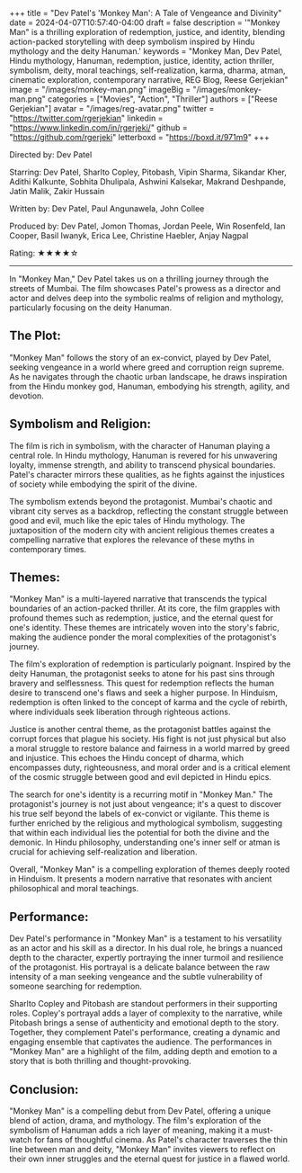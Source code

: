 +++
title = "Dev Patel's 'Monkey Man': A Tale of Vengeance and Divinity"
date = 2024-04-07T10:57:40-04:00
draft = false
description = '"Monkey Man" is a thrilling exploration of redemption, justice, and identity, blending action-packed storytelling with deep symbolism inspired by Hindu mythology and the deity Hanuman.'
keywords = "Monkey Man, Dev Patel, Hindu mythology, Hanuman, redemption, justice, identity, action thriller, symbolism, deity, moral teachings, self-realization, karma, dharma, atman, cinematic exploration, contemporary narrative, REG Blog, Reese Gerjekian"
image = "/images/monkey-man.png"
imageBig = "/images/monkey-man.png"
categories = ["Movies", "Action", "Thriller"]
authors = ["Reese Gerjekian"]
avatar = "/images/reg-avatar.png"
twitter = "https://twitter.com/rgerjekian"
linkedin = "https://www.linkedin.com/in/rgerjeki/"
github = "https://github.com/rgerjeki"
letterboxd = "https://boxd.it/971m9"
+++

Directed by: Dev Patel

Starring: Dev Patel, Sharlto Copley, Pitobash, Vipin Sharma, Sikandar Kher, Adithi Kalkunte, Sobhita Dhulipala, Ashwini Kalsekar, Makrand Deshpande, Jatin Malik, Zakir Hussain

Written by: Dev Patel, Paul Angunawela, John Collee

Produced by: Dev Patel, Jomon Thomas, Jordan Peele, Win Rosenfeld, Ian Cooper, Basil Iwanyk, Erica Lee, Christine Haebler, Anjay Nagpal

Rating: ★★★★☆

---

In "Monkey Man," Dev Patel takes us on a thrilling journey through the streets of Mumbai. The film showcases Patel's prowess as a director and actor and delves deep into the symbolic realms of religion and mythology, particularly focusing on the deity Hanuman.

## The Plot:
"Monkey Man" follows the story of an ex-convict, played by Dev Patel, seeking vengeance in a world where greed and corruption reign supreme. As he navigates through the chaotic urban landscape, he draws inspiration from the Hindu monkey god, Hanuman, embodying his strength, agility, and devotion.

## Symbolism and Religion:
The film is rich in symbolism, with the character of Hanuman playing a central role. In Hindu mythology, Hanuman is revered for his unwavering loyalty, immense strength, and ability to transcend physical boundaries. Patel's character mirrors these qualities, as he fights against the injustices of society while embodying the spirit of the divine.

The symbolism extends beyond the protagonist. Mumbai's chaotic and vibrant city serves as a backdrop, reflecting the constant struggle between good and evil, much like the epic tales of Hindu mythology. The juxtaposition of the modern city with ancient religious themes creates a compelling narrative that explores the relevance of these myths in contemporary times.

## Themes:
"Monkey Man" is a multi-layered narrative that transcends the typical boundaries of an action-packed thriller. At its core, the film grapples with profound themes such as redemption, justice, and the eternal quest for one's identity. These themes are intricately woven into the story's fabric, making the audience ponder the moral complexities of the protagonist's journey.

The film's exploration of redemption is particularly poignant. Inspired by the deity Hanuman, the protagonist seeks to atone for his past sins through bravery and selflessness. This quest for redemption reflects the human desire to transcend one's flaws and seek a higher purpose. In Hinduism, redemption is often linked to the concept of karma and the cycle of rebirth, where individuals seek liberation through righteous actions.

Justice is another central theme, as the protagonist battles against the corrupt forces that plague his society. His fight is not just physical but also a moral struggle to restore balance and fairness in a world marred by greed and injustice. This echoes the Hindu concept of dharma, which encompasses duty, righteousness, and moral order and is a critical element of the cosmic struggle between good and evil depicted in Hindu epics.

The search for one's identity is a recurring motif in "Monkey Man." The protagonist's journey is not just about vengeance; it's a quest to discover his true self beyond the labels of ex-convict or vigilante. This theme is further enriched by the religious and mythological symbolism, suggesting that within each individual lies the potential for both the divine and the demonic. In Hindu philosophy, understanding one's inner self or atman is crucial for achieving self-realization and liberation.

Overall, "Monkey Man" is a compelling exploration of themes deeply rooted in Hinduism. It presents a modern narrative that resonates with ancient philosophical and moral teachings.

## Performance:
Dev Patel's performance in "Monkey Man" is a testament to his versatility as an actor and his skill as a director. In his dual role, he brings a nuanced depth to the character, expertly portraying the inner turmoil and resilience of the protagonist. His portrayal is a delicate balance between the raw intensity of a man seeking vengeance and the subtle vulnerability of someone searching for redemption.

Sharlto Copley and Pitobash are standout performers in their supporting roles. Copley's portrayal adds a layer of complexity to the narrative, while Pitobash brings a sense of authenticity and emotional depth to the story. Together, they complement Patel's performance, creating a dynamic and engaging ensemble that captivates the audience. The performances in "Monkey Man" are a highlight of the film, adding depth and emotion to a story that is both thrilling and thought-provoking.

## Conclusion:
"Monkey Man" is a compelling debut from Dev Patel, offering a unique blend of action, drama, and mythology. The film's exploration of the symbolism of Hanuman adds a rich layer of meaning, making it a must-watch for fans of thoughtful cinema. As Patel's character traverses the thin line between man and deity, "Monkey Man" invites viewers to reflect on their own inner struggles and the eternal quest for justice in a flawed world.